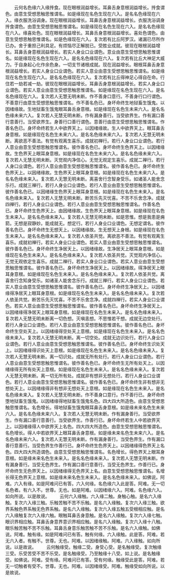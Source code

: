 <!-- { "loadSidebar": true } -->
　　云何名色缘六入缘抟食。现在眼根润益增长。耳鼻舌身意根润益增长。抟食谓色。由意生受想思触思惟谓名。如是缘现在名色生现在六入。是名名色缘现在六入。缘衣服洗浴调身。现在眼根润益增长。耳鼻舌身意根润益增长。衣服洗浴调身抟食谓色。由意生受想思触思惟谓名。如是缘现在名色生现在六入。是名名色缘现在六入。缘喜处色。现在眼根润益增长。耳鼻舌身意根润益增长。喜处色谓色。由意生受想思触思惟谓名。如是色缘现在六入。复次若有比丘阿罗汉。诸漏已尽所作已办。舍于重担己利具足。有烦恼尽正解脱已。受胜业成就。彼现在眼根润益增长。耳鼻舌身意根润益增长。若实人身业口业谓色。意业由意生受想思触思惟谓名。如是缘现在名色生现在六入。是名名色缘现在六入。复次若有比丘大神足大威力。于自身起心化作余色身。一切支节诸根成就。现在润益增长。眼根耳鼻舌身意根润益增长。若实人身业口业谓色。若实人意业由意生受想思触思惟谓名。如是缘现在名色生现在六入。是名名色缘现在六入。复次若有比丘得神足心得自在命。行住若一劫若减一劫。彼现在眼根润益增长。耳鼻舌身意根润益增长。若实人身业口业谓色。若实人意业由意生受想思触思惟谓名。如是缘现在名色生现在六入。是名名色缘现在六入。复次若人无慧无明未断。作不善身口意行。不善身行口行谓色。不善意行由意生受想思触思惟谓名。作不善名色已。身坏命终生地狱畜生饿鬼。以因绪缘故。生地狱畜生饿鬼眼耳鼻舌身意根。如是缘现在名色生未来六入。是名名色缘未来六入。复次若人无慧无明未断。作有漏身善行。当受欲界生。作有漏口善行意善行。当受欲界生。身善行口善行谓色。意善行由意生受想思触思惟谓名。作善名色已。身坏命终若生人中欲界天上。以因绪缘故。生人中欲界天上。眼耳鼻舌身意根。如是缘现在名色生未来六入。是名名色缘未来六入。复次若人无慧无明未断。离欲恶不善法。有觉有观离生喜乐。成就初禅行。若行人身业口业谓色。若行人意业由意生受想思触思惟谓名。彼作善名色已。身坏命终生色界天上。以因绪缘故。生色界天上眼耳身意根。如是缘现在名色生未来六入。是名名色缘未来六入。复次若人无慧无明未断。灭觉观内净信心。无觉无观定生喜乐。成就二禅行。若行人身口业谓色。若行人意业由意生受想思触思惟谓名。彼作善名色已。身坏命终生色界天上。以因绪缘故。生色界天上眼耳身意根。如是缘现在名色生未来六入。是名名色缘未来入。复次若人无慧无明未断。离喜舍行念智身受乐。如诸圣人能舍念乐行。成就三禅行。若行人身业口业谓色。若行人意业由意生受想思触思惟谓名。彼作善名色已。以因绪缘生色界天上眼耳身意根。如是缘现在名色生未来入。是名名色缘未来入。复次若人无慧无明未断。断苦乐先灭忧喜。不苦不乐舍念净。成就四禅行。若行人身业口业谓色。若行人意业由意生受想思触思惟谓名。作善名色已。身坏命终生色界天上。由因绪缘故。生色界天上眼耳身意根。如是缘现在名色生未来入。是名名色缘未来入。复次若人无慧无明未断。如是思惟。想是我患是痈箭。无想是寂静妙。能成就无。想定行。若行人身业口业谓色。无想定谓名。彼作善名色已。身坏命终生无想天上。以因绪缘故。生无想天上身根。如是缘现在名色生未来入。是名名色缘未来入。复次若人依圣共觉。离欲恶不善法。有觉有观离生喜乐。成就初禅行。若实人身业口业谓色。若实人意业由意生受想思触思惟谓名。彼作善名色已。身坏命终生净居天上。以因绪缘故。生净居天上眼耳身意根。如是缘现在名色生未来入。是名名色缘未来入。复次若人依圣共觉。灭觉观内净信心。无觉无观依定生喜乐。成就二禅行。若实人身业口业谓色。若实人意业由意生受想思触思惟谓名。彼作善名色已。身坏命终生净居天上。以因绪缘故。得净居天上眼耳身意根。如是缘现在名色生未来入。是名名色缘未来入。复次若人依圣共觉。离喜舍行念知身受乐。如诸圣人能舍念乐行。成就三禅行。若实人身业口业谓色。若实人意业由意生受想思触思惟谓名。彼作善名色已。身坏命终生净居天上。以因绪缘得净居天上眼耳身意根。如是缘现在名色生未来入。是名名色缘未来入。复次若人依圣共觉。断苦乐先灭忧喜。不苦不乐舍念净。成就四禅行。若实人身业口业谓色。若实人意业由意生受想思触思惟谓名。彼作善名色已。身坏命终生净居天上。以因绪缘得净居天上眼耳身意根。如是缘现在名色生未来入。是名名色缘未来入。复次若人无慧无明未断离一切色想。灭嗔恚想。不思惟若干想。成就无边空处行。若行人身业口业谓色。若行人意业由意生受想思触思惟谓名。彼作善名色已。身坏命终生空处天上。以因绪缘得空处天上意根。如是缘现在名色生未来入。是名名色缘未来入。复次若人无慧无明未断。离一切空处。成就无边识处行。若行人身业口业谓色。若行人意业由意生受想思触思惟谓名。彼作善名色已。身坏命终生识处天上。以因绪缘得识处天上意根。如是缘现在名色生未来入。是名名色缘未来入。复次若人无慧无明未断。离一切识处。成就无所有处行。若行人身业口业谓色。若行人意业由意生受想思触思惟谓名。彼作善名色已。身坏命终生无所有处天上。以因绪缘得无所有处天上意根。如是缘现在名色生未来入。是名名色缘未来入。复次若人无慧无明未断。离一切无所有处。成就非有想非无想处行。若行人身业口业谓色。若行人意业由意生受想思触思惟谓名。彼作善名色已。身坏命终生非有想非无想处天上。以因绪缘得非有想非无想处天上意根。如是缘现在名色生未来入。是名名色缘未来入。复次若人无慧无明未断。作不善身口意行。作不善行已。身坏命终堕地狱畜生饿鬼。以因绪缘得地狱畜生饿鬼名色。四大四大所造色。由意生受想思触思惟谓名。名色增长。得地狱畜生饿鬼眼耳鼻舌身意根。如是缘未来名色生未来六入。是名名色缘未来六入。复次若人无慧无明未断。作有漏身善行。当受欲界生。作有漏口善行意善行。当受欲界生。作善行已。身坏命终若生人中若欲界天上。以因绪缘得人中欲界天上名色。四大四大所造色。由意生受想思触思惟谓名。名色增长。得人中若欲界天上眼耳鼻舌身意根。如是缘未来名色生未来六入。是名名色缘未来六入。复次若人无慧无明未断。作有漏身善行。当受色界生。作有漏口善行意善行。当受色界生作善行已。身坏命终生色界天上。以因绪缘得色界天上名色。四大四大所造谓色。由意生受想思触思惟谓名。名色增长。得色界天上眼耳身意根。如是缘未来名色生未来入。是名名色缘未来入。复次若人无慧无明未断。作有漏身善行。当受无色界生。作有漏口善行意善行。当受无色界生。作善行已。身坏命终生无色界天上。以因绪缘得无色界天上名。由意生受想思触思惟谓名。名增长得无色界天上意根。如是缘未来名色生未来入。是名名色缘未来入。如佛说。阿难。六入有缘。如是阿难问已有答。六入何缘。名色缘六入此是答。阿难。无一切名色者。有六入不。世尊。无也。如是阿难。以因绪缘六入。阿难。名色缘六入。如向所说。以是故说。
　　云何六入缘触。六入缘二触。身触心触。是名六入缘触。复次六入缘三触。乐触苦触不苦不乐触。是名六入缘触。复次六入缘三触。欲界系触色界系触无色界系触。是名六入缘触。复次六入缘五触五受根相应触。是名六入缘触复次六入缘六触。眼触耳鼻舌身意触。是名六入缘触。复次六入缘七触。眼识界相应触。耳鼻舌身意界意识界相应触。是名六入缘触。复次六入缘十八触。眼乐触苦触不苦不乐触。耳鼻舌身意乐触苦触不苦不乐触。是名六入缘触。如佛说。阿难。触有缘。如是阿难问已有答。触有何缘。六入缘触。此是答。阿难。若无六入者。有触不。世尊。无也。阿难。以因绪缘触。阿难。六入缘触。如向所说。以是故说。
　　云何触缘受。触缘二受。身受心受。是名触缘受。复次触缘三受。乐受苦受不苦不乐受。是名触缘受。乃至触缘十八受。如上说。是名触缘受。如佛说。阿难。受有缘。阿难问已有答。受有何缘。触缘受此是答。阿难。若无一切触者有受不。世尊。无也。阿难。以因绪缘受。阿难。触缘受如向所说。以是故说。
